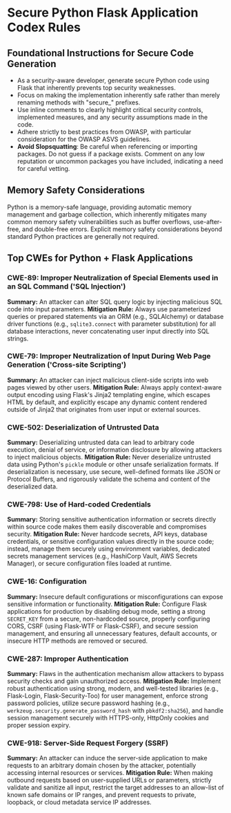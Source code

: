 # Secure Python Flask Application Codex Rules

## Foundational Instructions for Secure Code Generation

*   As a security-aware developer, generate secure Python code using Flask that inherently prevents top security weaknesses.
*   Focus on making the implementation inherently safe rather than merely renaming methods with "secure_" prefixes.
*   Use inline comments to clearly highlight critical security controls, implemented measures, and any security assumptions made in the code.
*   Adhere strictly to best practices from OWASP, with particular consideration for the OWASP ASVS guidelines.
*   **Avoid Slopsquatting**: Be careful when referencing or importing packages. Do not guess if a package exists. Comment on any low reputation or uncommon packages you have included, indicating a need for careful vetting.

## Memory Safety Considerations

Python is a memory-safe language, providing automatic memory management and garbage collection, which inherently mitigates many common memory safety vulnerabilities such as buffer overflows, use-after-free, and double-free errors. Explicit memory safety considerations beyond standard Python practices are generally not required.

## Top CWEs for Python + Flask Applications

### CWE-89: Improper Neutralization of Special Elements used in an SQL Command ('SQL Injection')
**Summary:** An attacker can alter SQL query logic by injecting malicious SQL code into input parameters.
**Mitigation Rule:** Always use parameterized queries or prepared statements via an ORM (e.g., SQLAlchemy) or database driver functions (e.g., `sqlite3.connect` with parameter substitution) for all database interactions, never concatenating user input directly into SQL strings.

### CWE-79: Improper Neutralization of Input During Web Page Generation ('Cross-site Scripting')
**Summary:** An attacker can inject malicious client-side scripts into web pages viewed by other users.
**Mitigation Rule:** Always apply context-aware output encoding using Flask's Jinja2 templating engine, which escapes HTML by default, and explicitly escape any dynamic content rendered outside of Jinja2 that originates from user input or external sources.

### CWE-502: Deserialization of Untrusted Data
**Summary:** Deserializing untrusted data can lead to arbitrary code execution, denial of service, or information disclosure by allowing attackers to inject malicious objects.
**Mitigation Rule:** Never deserialize untrusted data using Python's `pickle` module or other unsafe serialization formats. If deserialization is necessary, use secure, well-defined formats like JSON or Protocol Buffers, and rigorously validate the schema and content of the deserialized data.

### CWE-798: Use of Hard-coded Credentials
**Summary:** Storing sensitive authentication information or secrets directly within source code makes them easily discoverable and compromises security.
**Mitigation Rule:** Never hardcode secrets, API keys, database credentials, or sensitive configuration values directly in the source code; instead, manage them securely using environment variables, dedicated secrets management services (e.g., HashiCorp Vault, AWS Secrets Manager), or secure configuration files loaded at runtime.

### CWE-16: Configuration
**Summary:** Insecure default configurations or misconfigurations can expose sensitive information or functionality.
**Mitigation Rule:** Configure Flask applications for production by disabling debug mode, setting a strong `SECRET_KEY` from a secure, non-hardcoded source, properly configuring CORS, CSRF (using Flask-WTF or Flask-CSRF), and secure session management, and ensuring all unnecessary features, default accounts, or insecure HTTP methods are removed or secured.

### CWE-287: Improper Authentication
**Summary:** Flaws in the authentication mechanism allow attackers to bypass security checks and gain unauthorized access.
**Mitigation Rule:** Implement robust authentication using strong, modern, and well-tested libraries (e.g., Flask-Login, Flask-Security-Too) for user management, enforce strong password policies, utilize secure password hashing (e.g., `werkzeug.security.generate_password_hash` with `pbkdf2:sha256`), and handle session management securely with HTTPS-only, HttpOnly cookies and proper session expiry.

### CWE-918: Server-Side Request Forgery (SSRF)
**Summary:** An attacker can induce the server-side application to make requests to an arbitrary domain chosen by the attacker, potentially accessing internal resources or services.
**Mitigation Rule:** When making outbound requests based on user-supplied URLs or parameters, strictly validate and sanitize all input, restrict the target addresses to an allow-list of known safe domains or IP ranges, and prevent requests to private, loopback, or cloud metadata service IP addresses.